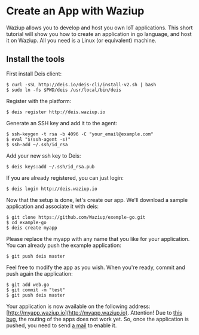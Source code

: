 
Create an App with Waziup
=========================

Waziup allows you to develop and host you own IoT applications.
This short tutorial will show you how to create an application in go language, and host it on Waziup.
All you need is a Linux (or equivalent) machine.

Install the tools
-----------------

First install Deis client:
```
$ curl -sSL http://deis.io/deis-cli/install-v2.sh | bash
$ sudo ln -fs $PWD/deis /usr/local/bin/deis
```

Register with the platform:
```
$ deis register http://deis.waziup.io
```

Generate an SSH key and add it to the agent:
```
$ ssh-keygen -t rsa -b 4096 -C "your_email@example.com"
$ eval "$(ssh-agent -s)"
$ ssh-add ~/.ssh/id_rsa
```

Add your new ssh key to Deis:
```
$ deis keys:add ~/.ssh/id_rsa.pub
```

If you are already registered, you can just login:
```
$ deis login http://deis.waziup.io
```

Now that the setup is done, let's create our app.
We'll download a sample application and associate it with deis:
```
$ git clone https://github.com/Waziup/exemple-go.git
$ cd example-go
$ deis create myapp
```
Please replace the myapp with any name that you like for your application.
You can already push the example application:

```
$ git push deis master
```


Feel free to modify the app as you wish.
When you're ready, commit and push again the application:
```
$ git add web.go
$ git commit -m "test"
$ git push deis master
```

Your application is now available on the following address: [http://myapp.waziup.io](http://myapp.waziup.io).
Attention! Due to [this bug](https://github.com/Waziup/Platform/issues/32), the routing of the apps does not work yet.
So, once the application is pushed, you need to send [a mail](waziup.community@create-net.org) to enable it.
